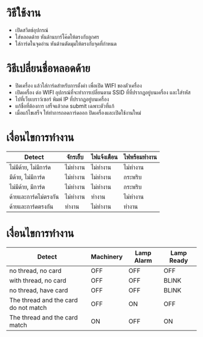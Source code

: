 # วิธีใช้งาน
- เปิดสวิตช์อุปกรณ์
- ใส่หลอดด้าย หันด้านบาร์โค๊ดให้ตรงกับลูกศร
- ใส่การ์ดในจุดอ่าน หันด้านตัดมุมให้ตรงกับจุดที่กำหนด

# วิธีเปลี่ยนชื่อหลอดด้าย
- ปิดเครื่อง แล้วใส่การ์ดสำหรับการตั้งค่า เพื่อเปิด WIFI ของตัวเครื่อง
- เปิดเครื่อง ต่อ WIFI อุปกรณ์ที่จะทำการเปลี่ยนตาม SSID ที่ที่ปรากฏอยู่บนเครื่อง และใส่รหัส
- ไปที่เว็บเบราว์เซอร์ พิมพ์ IP ที่ปรากฏอยู่บนเครื่อง
- แก้ชื่อที่ต้องการ เสร็จแล้วกด submit เฉพาะตัวที่แก้
- เมื่อแก้ไขเสร็จ ให้ทำการถอดการ์ดออก ปิดเครื่องและเปิดใช้งานใหม่

# เงื่อนไขการทำงาน
|   Detect            |  จักรเย็บ      |   ไฟแจ้งเตือน  |  ไฟพร้อมทำงาน  |
|   ----------------  |  --------    |   --------    |  ----------  |
|   ไม่มีด้าย, ไม่มีการ์ด   |  ไม่ทำงาน     |   ไม่ทำงาน    |  ไม่ทำงาน      |
|   มีด้าย, ไม่มีการ์ด     |  ไม่ทำงาน     |   ไม่ทำงาน    |  กระพริบ       |
|   ไม่มีด้าย, มีการ์ด     |  ไม่ทำงาน     |   ไม่ทำงาน    |  กระพริบ       |
|   ด้ายและการ์ดไม่ตรงกัน |	ไม่ทำงาน      |	  ทำงาน      |  ไม่ทำงาน      |
|   ด้ายและการ์ดตรงกัน   |  ทำงาน       |   ไม่ทำงาน    |  ทำงาน        |

# เงื่อนไขการทำงาน
|   Detect                               |  Machinery   |   Lamp Alarm   |  Lamp Ready  |
|   ----------------------------------   |  --------    |   ----------   |  ----------  |
|   no thread, no card                   |  OFF         |   OFF          |  OFF         |
|   with thread, no card                 |  OFF         |   OFF          |  BLINK       |
|   no thread, have card                 |  OFF         |   OFF          |  BLINK       |
|   The thread and the card do not match |	OFF         |	ON           |  OFF         |
|   The thread and the card match        |  ON          |   OFF          |  ON          |

